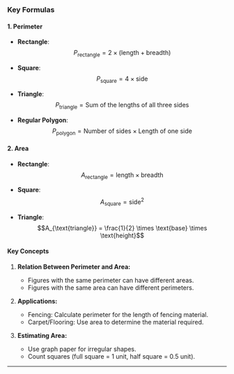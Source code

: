 ### **Key Formulas**

#### **1. Perimeter**

- **Rectangle**:  
  $$P_{\text{rectangle}} = 2 \times (\text{length} + \text{breadth})$$

- **Square**:  
  $$P_{\text{square}} = 4 \times \text{side}$$

- **Triangle**:  
  $$P_{\text{triangle}} = \text{Sum of the lengths of all three sides}$$

- **Regular Polygon**:  
  $$P_{\text{polygon}} = \text{Number of sides} \times \text{Length of one side}$$

#### **2. Area**

- **Rectangle**:  
  $$A_{\text{rectangle}} = \text{length} \times \text{breadth}$$

- **Square**:  
  $$A_{\text{square}} = \text{side}^2$$

- **Triangle**:  
  $$A_{\text{triangle}} = \frac{1}{2} \times \text{base} \times \text{height}$$

#### **Key Concepts**

1. **Relation Between Perimeter and Area:**
    
    - Figures with the same perimeter can have different areas.
    - Figures with the same area can have different perimeters.
2. **Applications:**
    
    - Fencing: Calculate perimeter for the length of fencing material.
    - Carpet/Flooring: Use area to determine the material required.
3. **Estimating Area:**
    
    - Use graph paper for irregular shapes.
    - Count squares (full square = 1 unit, half square = 0.5 unit).

---
